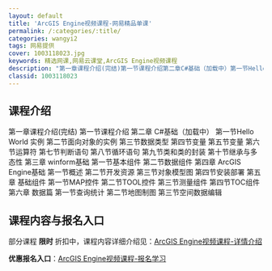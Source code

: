 ```yaml
---
layout: default
title: 'ArcGIS Engine视频课程-网易精品单课'
permalink: /:categories/:title/
categories: wangyi2
tags: 网易提供
cover: 1003118023.jpg
keywords: 精选网课,网易云课堂,ArcGIS Engine视频课程
description: "第一章课程介绍(完结)第一节课程介绍第二章C#基础（加载中）第一节HelloWorld实例第二节面向对象的实例第三节数据类型第四节变量第五节变量第六节运算符第七节判断语句第八节循环语句第九节"
classid: 1003118023
---
```


## 课程介绍

第一章课程介绍(完结)
       第一节课程介绍
第二章 C#基础（加载中）
      第一节Hello World 实例
      第二节面向对象的实例
      第三节数据类型
      第四节变量
      第五节变量
      第六节运算符
      第七节判断语句
      第八节循环语句
      第九节类和类的封装
      第十节继承与多态性
第三章 winform基础
     第一节基本组件
     第二节数据组件
第四章 ArcGIS Engine基础
     第一节概述
     第二节开发资源
     第三节对象模型图
     第四节安装部署
第五章 基础组件
     第一节MAP控件
     第二节TOOL控件
     第三节测量组件
     第四节TOC组件
第六章 数据篇
     第一节查询统计
     第二节地图制图
     第三节空间数据编辑

## 课程内容与报名入口

部分课程 **限时** 折扣中，课程内容详细介绍见：[ArcGIS Engine视频课程-详情介绍](https://study.163.com/course/introduction/1003118023.htm?share=1&shareId=1025206652&utm_campaign=share&utm_medium=iphoneShare&utm_source=&utm_u=1025206652)

**优惠报名入口**：[ArcGIS Engine视频课程-报名学习](https://study.163.com/course/introduction/1003118023.htm?share=1&shareId=1025206652&utm_campaign=share&utm_medium=iphoneShare&utm_source=&utm_u=1025206652)

